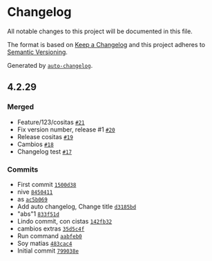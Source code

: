# Changelog

All notable changes to this project will be documented in this file.

The format is based on [Keep a Changelog](https://keepachangelog.com/en/1.0.0/)
and this project adheres to [Semantic Versioning](https://semver.org/spec/v2.0.0.html).

Generated by [`auto-changelog`](https://github.com/CookPete/auto-changelog).

## 4.2.29

### Merged

- Feature/123/cositas [`#21`](https://github.com/MatiSera/practice-app/pull/21)
- Fix version number, release #1 [`#20`](https://github.com/MatiSera/practice-app/pull/20)
- Release cositas [`#19`](https://github.com/MatiSera/practice-app/pull/19)
- Cambios [`#18`](https://github.com/MatiSera/practice-app/pull/18)
- Changelog test [`#17`](https://github.com/MatiSera/practice-app/pull/17)

### Commits

- First commit [`1500d38`](https://github.com/MatiSera/practice-app/commit/1500d38b5eabe56a4862317219f954cdf37bb77a)
- nive [`8450411`](https://github.com/MatiSera/practice-app/commit/8450411420d29adaffd41d8cdc3b48a034e24a94)
- as [`ac5b069`](https://github.com/MatiSera/practice-app/commit/ac5b06969572390a9e97bfce65a36fa76772e651)
- Add auto changelog, Change title [`d3185bd`](https://github.com/MatiSera/practice-app/commit/d3185bd8ede8992806fed5176a6f60d59f03a8e2)
- "abs"1 [`833f51d`](https://github.com/MatiSera/practice-app/commit/833f51d132a0a71394477e71a9af50ce73ef06c0)
- Lindo commit, con cistas [`142fb32`](https://github.com/MatiSera/practice-app/commit/142fb32195972f05a8942c093ec07c135935cc3c)
- cambios extras [`35d5c4f`](https://github.com/MatiSera/practice-app/commit/35d5c4fd1d17236156fa325df0a8321455cb8d31)
- Run command [`aabfeb0`](https://github.com/MatiSera/practice-app/commit/aabfeb04b5024228fd2d9364ac584efa1b15aa98)
- Soy matias [`483cac4`](https://github.com/MatiSera/practice-app/commit/483cac4ac8e5c93c6a42b35e8117c495a245bfb6)
- Initial commit [`799038e`](https://github.com/MatiSera/practice-app/commit/799038e307bade1e4febcdb13b33ebd68818cc20)
